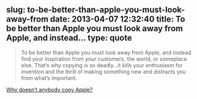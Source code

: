slug: to-be-better-than-apple-you-must-look-away-from
date: 2013-04-07 12:32:40
title: To be better than Apple you must look away from Apple, and instead...
type: quote
---

> To be better than Apple you must look away from Apple, and instead find your inspiration from your customers, the world, or someplace else. That’s why copying is so deadly…it kills your enthusiasm for invention and the thrill of making something new and distracts you from what’s important.

[Why doesn’t anybody copy Apple?](http://bokardo.com/archives/why-doesnt-anybody-copy-apple/)
